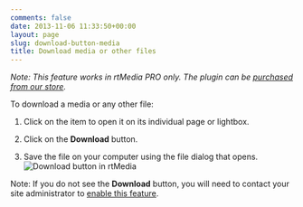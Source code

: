 ```yaml
---
comments: false
date: 2013-11-06 11:33:50+00:00
layout: page
slug: download-button-media
title: Download media or other files
---
```


_Note: This feature works in rtMedia PRO only. The plugin can be [purchased from our store](https://rtcamp.com/store/rtmedia-pro/)._

To download a media or any other file:



	
  1. Click on the item to open it on its individual page or lightbox.

	
  2. Click on the **Download** button.

	
  3. Save the file on your computer using the file dialog that opens.
![Download button in rtMedia](https://rtcamp.com/wp-content/uploads/2013/11/download.png)


Note: If you do not see the **Download** button, you will need to contact your site administrator to [enable this feature](https://rtcamp.com/rtmedia/docs/admin/download-button-media/).

